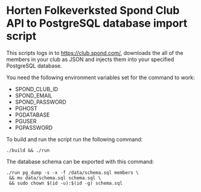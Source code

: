 # Horten Folkeverksted Spond Club API to PostgreSQL database import script

This scripts logs in to https://club.spond.com/, downloads the all of the
members in your club as JSON and injects them into your specified PostgreSQL
database.

You need the following environment variables set for the command to work:

* SPOND_CLUB_ID
* SPOND_EMAIL
* SPOND_PASSWORD
* PGHOST
* PGDATABASE
* PGUSER
* PGPASSWORD

To build and run the script run the following command:

    ./build && ./run

The database schema can be exported with this command:

    ./run pg_dump -s -x -f /data/schema.sql members \
     && mv data/schema.sql schema.sql \
     && sudo chown $(id -u):$(id -g) schema.sql
